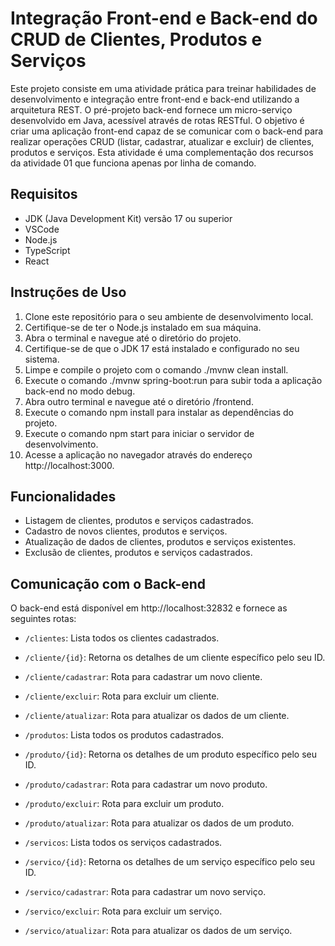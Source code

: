 # Integração Front-end e Back-end do CRUD de Clientes, Produtos e Serviços
Este projeto consiste em uma atividade prática para treinar habilidades de desenvolvimento e integração entre front-end e back-end utilizando a arquitetura REST. O pré-projeto back-end fornece um micro-serviço desenvolvido em Java, acessível através de rotas RESTful. O objetivo é criar uma aplicação front-end capaz de se comunicar com o back-end para realizar operações CRUD (listar, cadastrar, atualizar e excluir) de clientes, produtos e serviços. Esta atividade é uma complementação dos recursos da atividade 01 que funciona apenas por linha de comando.

## Requisitos
- JDK (Java Development Kit) versão 17 ou superior
- VSCode
- Node.js
- TypeScript
- React
  
## Instruções de Uso
1. Clone este repositório para o seu ambiente de desenvolvimento local.
2. Certifique-se de ter o Node.js instalado em sua máquina.
3. Abra o terminal e navegue até o diretório do projeto.
4. Certifique-se de que o JDK 17 está instalado e configurado no seu sistema.
5. Limpe e compile o projeto com o comando ./mvnw clean install.
6. Execute o comando ./mvnw spring-boot:run para subir toda a aplicação back-end no modo debug.
7. Abra outro terminal e navegue até o diretório /frontend.
8. Execute o comando npm install para instalar as dependências do projeto.
9. Execute o comando npm start para iniciar o servidor de desenvolvimento.
10. Acesse a aplicação no navegador através do endereço http://localhost:3000.

## Funcionalidades
- Listagem de clientes, produtos e serviços cadastrados.
- Cadastro de novos clientes, produtos e serviços.
- Atualização de dados de clientes, produtos e serviços existentes.
- Exclusão de clientes, produtos e serviços cadastrados.

## Comunicação com o Back-end
O back-end está disponível em http://localhost:32832 e fornece as seguintes rotas:
- `/clientes`: Lista todos os clientes cadastrados.
- `/cliente/{id}`: Retorna os detalhes de um cliente específico pelo seu ID.
- `/cliente/cadastrar`: Rota para cadastrar um novo cliente.
- `/cliente/excluir`: Rota para excluir um cliente.
- `/cliente/atualizar`: Rota para atualizar os dados de um cliente.
  
- `/produtos`: Lista todos os produtos cadastrados.
- `/produto/{id}`: Retorna os detalhes de um produto específico pelo seu ID.
- `/produto/cadastrar`: Rota para cadastrar um novo produto.
- `/produto/excluir`: Rota para excluir um produto.
- `/produto/atualizar`: Rota para atualizar os dados de um produto.

- `/servicos`: Lista todos os serviços cadastrados.
- `/servico/{id}`: Retorna os detalhes de um serviço específico pelo seu ID.
- `/servico/cadastrar`: Rota para cadastrar um novo serviço.
- `/servico/excluir`: Rota para excluir um serviço.
- `/servico/atualizar`: Rota para atualizar os dados de um serviço.
